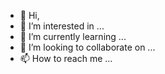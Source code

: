- 👋 Hi,
- 👀 I’m interested in ...
- 🌱 I’m currently learning ...
- 💞️ I’m looking to collaborate on ...
- 📫 How to reach me ...

<!---
sergbelich/sergbelich is a ✨ special ✨ repository because its `README.md` (this file) appears on your GitHub profile.
You can click the Preview link to take a look at your changes.
--->
